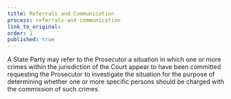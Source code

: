 ```yaml
---
title: Referrals and Communication
process: referrals-and-communication
link_to_original:
order: 1
published: true
---
```

A State Party may refer to the Prosecutor a situation in which one or more crimes within the jurisdiction of the Court appear to have been committed requesting the Prosecutor to investigate the situation for the purpose of determining whether one or more specific persons should be charged with the commission of such crimes.